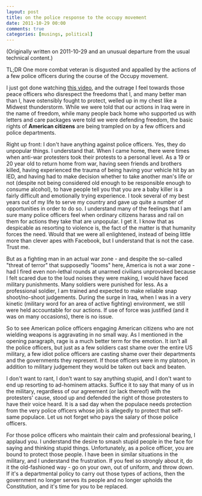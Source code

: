 ```yaml
---
layout: post
title: on the police response to the occupy movement
date: 2011-10-29 00:00
comments: true
categories: [musings, political]
---
```


(Originally written on 2011-10-29 and an unusual departure from the usual technical content.)

TL;DR One more combat veteran is disgusted and appalled by the actions of a few police officers during the course of the Occupy movement.
<!-- more -->

I just got done watching [this video](http://www.youtube.com/watch?v=WmEHcOc0Sys), and the outrage I feel towards those peace officers who disrespect the freedoms that I, and many better man than I, have ostensibly fought to protect, welled up in my chest like a Midwest thunderstorm. While we were told that our actions in Iraq were in the name of freedom, while many people back home who supported us with letters and care packages were told we were defending freedom, the basic rights of **American citizens** are being trampled on by a few officers and police departments.

Right up front: I don't have anything against police officers. Yes, they do unpopular things. I understand that. When I came home, there were times when anti-war protesters took their protests to a personal level. As a 19 or 20 year old to return home from war, having seen friends and brothers killed, having experienced the trauma of being having your vehicle hit by an IED, and having had to make decision whether to take another man's life or not (despite not being considered old enough to be responsible enough to consume alcohol), to have people tell you that you are a baby killer is a fairly difficult and emotionally trying experience. I took several of my best years out of my life to serve my country and gave up quite a number of opportunities in order to do so. I understand many of the feelings that I am sure many police officers feel when ordinary citizens harass and rail on them for actions they take that are unpopular. I get it. I know that as despicable as resorting to violence is, the fact of the matter is that humanity forces the need. Would that we were all enlightened, instead of being little more than clever apes with Facebook, but I understand that is not the case. Trust me. 

But as a fighting man in an actual war zone - and despite the so-called "threat of terror" that supposedly "looms" here, America is not a war zone - had I fired even non-lethal rounds at unarmed civilians unprovoked because I felt scared due to the loud noises they were making, I would have faced military punishments. Many soldiers were punished for less. As a professional soldier, I am trained and expected to make reliable snap shoot/no-shoot judgements. During the surge in Iraq, when I was in a very kinetic (military word for an area of active fighting) environment, we still were held accountable for our actions. If use of force was justified (and it was on many occasions), there is no issue.

So to see American police officers engaging American citizens who are not wielding weapons is aggravating in no small way. As I mentioned in the opening paragraph, rage is a much better term for the emotion. It isn't all the police officers, but just as a few soldiers cast shame over the entire US military, a few idiot police officers are casting shame over their departments and the governments they represent. If those officers were in my platoon, in addition to military judgement they would be taken out back and beaten. 

I don't want to rant, I don't want to say anything stupid, and I don't want to end up resorting to ad-hominem attacks. Suffice it to say that many of us in the military, regardless of our agreement (or lack thereof) with the protesters' cause, stood up and defended the right of those protesters to have their voice heard. It is a sad day when the populace needs protection from the very police officers whose job is allegedly to protect that self-same populace. Let us not forget who pays the salary of those police officers.

For those police officers who maintain their calm and professional bearing, I applaud you. I understand the desire to smash stupid people in the face for saying and thinking stupid things. Unfortunately, as a police officer, you are bound to protect those people. I have been in similar situations in the military, and I understand the frustration. If you feel so strongly about it, do it the old-fashioned way - go on your own, out of uniform, and throw down. If it's a departmental policy to carry out those types of actions, then the government no longer serves its people and no longer upholds the Constitution, and it's time for you to be replaced.
